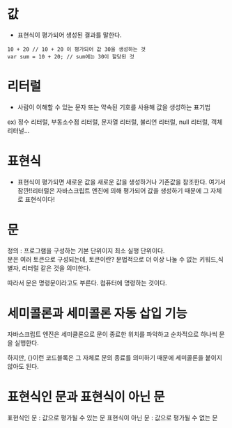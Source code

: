 # 값
- 표현식이 평가되어 생성된 결과를 말한다.

```
10 + 20 // 10 + 20 이 평가되어 값 30을 생성하는 것
var sum = 10 + 20; // sum에는 30이 할당된 것
```
# 리터럴
- 사람이 이해할 수 있는 문자 또는 약속된 기호를 사용해 값을 생성하는 표기법

ex) 정수 리터럴, 부동소수점 리터럴, 문자열 리터럴, 불리언 리터럴, null 리터럴, 객체 리터널...

# 표현식
- 표현식이 평가되면 새로운 값을 새로운 값을 생성하거나 기존값을 참조한다. 
여기서 잠깐!!리터럴은 자바스크립트 엔진에 의해 평가되어 값을 생성하기 때문에 그 자체로 표현식이다!

# 문
정의 : 프로그램을 구성하는 기본 단위이지 최소 실행 단위이다. <br/>
문은 여러 토큰으로 구성되는데, 토큰이란? 문법적으로 더 이상 나눌 수 없는 키워드,식별자, 리터럴 같은 것을 의미한다. 

따라서 문은 명령문이라고도 부른다. 컴퓨터에 명령하는 것이다.

# 세미콜론과 세미콜론 자동 삽입 기능
자바스크립트 엔진은 세미클론으로 문이 종료한 위치를 파악하고 순차적으로 하나씩 문을 실행한다. <br/>

하지만, {}이런 코드블록은 그 자체로 문의 종료를 의미하기 때문에 세미콜론을 붙이지 않아도 된다. 

# 표현식인 문과 표현식이 아닌 문
표현식인 문 : 값으로 평가될 수 있는 문
표현식이 아닌 문 : 값으로 평가될 수 없는 문